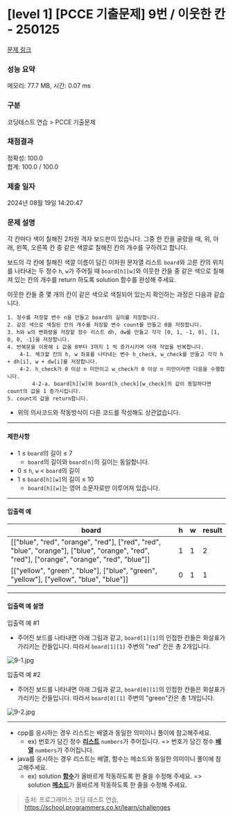 # [level 1] [PCCE 기출문제] 9번 / 이웃한 칸 - 250125 

[문제 링크](https://school.programmers.co.kr/learn/courses/30/lessons/250125?language=java) 

### 성능 요약

메모리: 77.7 MB, 시간: 0.07 ms

### 구분

코딩테스트 연습 > PCCE 기출문제

### 채점결과

정확성: 100.0<br/>합계: 100.0 / 100.0

### 제출 일자

2024년 08월 19일 14:20:47

### 문제 설명

<p>각 칸마다 색이 칠해진 2차원 격자 보드판이 있습니다. 그중 한 칸을 골랐을 때, 위, 아래, 왼쪽, 오른쪽 칸 중 같은 색깔로 칠해진 칸의 개수를 구하려고 합니다.</p>

<p>보드의 각 칸에 칠해진 색깔 이름이 담긴 이차원 문자열 리스트 <code>board</code>와 고른 칸의 위치를 나타내는 두 정수 <code>h</code>, <code>w</code>가 주어질 때 <code>board[h][w]</code>와 이웃한 칸들 중 같은 색으로 칠해져 있는 칸의 개수를 return 하도록 solution 함수를 완성해 주세요.</p>

<p>이웃한 칸들 중 몇 개의 칸이 같은 색으로 색칠되어 있는지 확인하는 과정은 다음과 같습니다.</p>
<div class="highlight"><pre class="codehilite"><code>1. 정수를 저장할 변수 n을 만들고 board의 길이를 저장합니다.
2. 같은 색으로 색칠된 칸의 개수를 저장할 변수 count를 만들고 0을 저장합니다.
3. h와 w의 변화량을 저장할 정수 리스트 dh, dw를 만들고 각각 [0, 1, -1, 0], [1, 0, 0, -1]을 저장합니다.
4. 반복문을 이용해 i 값을 0부터 3까지 1 씩 증가시키며 아래 작업을 반복합니다.
    4-1. 체크할 칸의 h, w 좌표를 나타내는 변수 h_check, w_check를 만들고 각각 h + dh[i], w + dw[i]를 저장합니다.
    4-2. h_check가 0 이상 n 미만이고 w_check가 0 이상 n 미만이라면 다음을 수행합니다.
        4-2-a. board[h][w]와 board[h_check][w_check]의 값이 동일하다면 count의 값을 1 증가시킵니다.
5. count의 값을 return합니다.
</code></pre></div>
<ul>
<li>위의 의사코드와 작동방식이 다른 코드를 작성해도 상관없습니다.</li>
</ul>

<hr>

<h4>제한사항</h4>

<ul>
<li>1 ≤ <code>board</code>의 길이 ≤ 7

<ul>
<li><code>board</code>의 길이와 <code>board[n]</code>의 길이는 동일합니다.</li>
</ul></li>
<li>0 ≤ <code>h</code>, <code>w</code> &lt; <code>board</code>의 길이</li>
<li>1 ≤ <code>board[h][w]</code>의 길이 ≤ 10

<ul>
<li><code>board[h][w]</code>는 영어 소문자로만 이루어져 있습니다.</li>
</ul></li>
</ul>

<hr>

<h4>입출력 예</h4>
<table class="table">
        <thead><tr>
<th>board</th>
<th>h</th>
<th>w</th>
<th>result</th>
</tr>
</thead>
        <tbody><tr>
<td>[["blue", "red", "orange", "red"], ["red", "red", "blue", "orange"], ["blue", "orange", "red", "red"], ["orange", "orange", "red", "blue"]]</td>
<td>1</td>
<td>1</td>
<td>2</td>
</tr>
<tr>
<td>[["yellow", "green", "blue"], ["blue", "green", "yellow"], ["yellow", "blue", "blue"]]</td>
<td>0</td>
<td>1</td>
<td>1</td>
</tr>
</tbody>
      </table>
<hr>

<h4>입출력 예 설명</h4>

<p>입출력 예 #1</p>

<ul>
<li>주어진 보드를 나타내면 아래 그림과 같고, <code>board[1][1]</code>의 인접한 칸들은 화살표가 가리키는 칸들입니다. 따라서 <code>board[1][1]</code> 주변의 "red" 칸은 총 2개입니다.</li>
</ul>

<p><img src="https://grepp-programmers.s3.ap-northeast-2.amazonaws.com/files/production/cb8c0433-a307-4184-b224-6185c87dfc07/9-1.jpg" title="" alt="9-1.jpg"></p>

<p>입출력 예 #2</p>

<ul>
<li>주어진 보드를 나타내면 아래 그림과 같고, <code>board[0][1]</code>의 인접한 칸들은 화살표가 가리키는 칸들입니다. 따라서 <code>board[0][1]</code> 주변의 "green"칸은 총 1개입니다.</li>
</ul>

<p><img src="https://grepp-programmers.s3.ap-northeast-2.amazonaws.com/files/production/a9fdec91-df64-4240-82b3-c63d9555e689/9-2.jpg" title="" alt="9-2.jpg"></p>

<hr>

<ul>
<li>cpp를 응시하는 경우 리스트는 배열과 동일한 의미이니 풀이에 참고해주세요.

<ul>
<li>ex) 번호가 담긴 정수 <u><strong>리스트</strong></u> <code>numbers</code>가 주어집니다. =&gt; 번호가 담긴 정수 <u><strong>배열</strong></u> <code>numbers</code>가 주어집니다.</li>
</ul></li>
<li>java를 응시하는 경우 리스트는 배열, 함수는 메소드와 동일한 의미이니 풀이에 참고해주세요.

<ul>
<li>ex) solution <u><strong>함수</strong></u>가 올바르게 작동하도록 한 줄을 수정해 주세요. =&gt; solution <u><strong>메소드</strong></u>가 올바르게 작동하도록 한 줄을 수정해 주세요.</li>
</ul></li>
</ul>


> 출처: 프로그래머스 코딩 테스트 연습, https://school.programmers.co.kr/learn/challenges